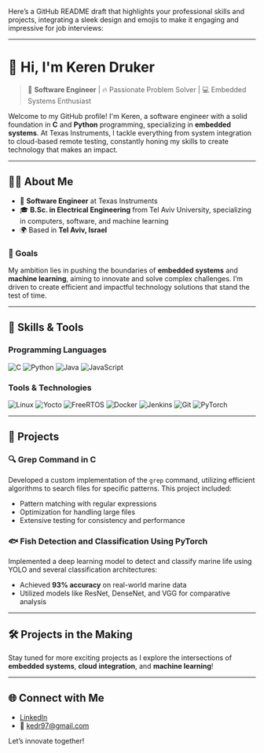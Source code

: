 Here’s a GitHub README draft that highlights your professional skills and projects, integrating a sleek design and emojis to make it engaging and impressive for job interviews:

---

# 👋 Hi, I'm Keren Druker

> 🎯 **Software Engineer** | 🔥 Passionate Problem Solver | 💻 Embedded Systems Enthusiast

Welcome to my GitHub profile! I'm Keren, a software engineer with a solid foundation in **C** and **Python** programming, specializing in **embedded systems**. At Texas Instruments, I tackle everything from system integration to cloud-based remote testing, constantly honing my skills to create technology that makes an impact.

---

## 👩‍💻 **About Me**

- 💼 **Software Engineer** at Texas Instruments
- 🎓 **B.Sc. in Electrical Engineering** from Tel Aviv University, specializing in computers, software, and machine learning
- 🌍 Based in **Tel Aviv, Israel**

### 🚀 Goals
My ambition lies in pushing the boundaries of **embedded systems** and **machine learning**, aiming to innovate and solve complex challenges. I’m driven to create efficient and impactful technology solutions that stand the test of time.

---

## 💼 **Skills & Tools**

### Programming Languages
![C](https://img.shields.io/badge/-C-A8B9CC?logo=C&logoColor=white&style=flat-square)
![Python](https://img.shields.io/badge/-Python-3776AB?logo=Python&logoColor=white&style=flat-square)
![Java](https://img.shields.io/badge/-Java-007396?logo=Java&logoColor=white&style=flat-square)
![JavaScript](https://img.shields.io/badge/-JavaScript-F7DF1E?logo=JavaScript&logoColor=black&style=flat-square)

### Tools & Technologies
![Linux](https://img.shields.io/badge/-Linux-FCC624?logo=Linux&logoColor=black&style=flat-square)
![Yocto](https://img.shields.io/badge/-Yocto-81BC02?style=flat-square)
![FreeRTOS](https://img.shields.io/badge/-FreeRTOS-0080FF?style=flat-square)
![Docker](https://img.shields.io/badge/-Docker-2496ED?logo=Docker&logoColor=white&style=flat-square)
![Jenkins](https://img.shields.io/badge/-Jenkins-D24939?logo=Jenkins&logoColor=white&style=flat-square)
![Git](https://img.shields.io/badge/-Git-F05032?logo=Git&logoColor=white&style=flat-square)
![PyTorch](https://img.shields.io/badge/-PyTorch-EE4C2C?logo=PyTorch&logoColor=white&style=flat-square)

---

## 📂 **Projects**

### 🔍 **Grep Command in C**
Developed a custom implementation of the `grep` command, utilizing efficient algorithms to search files for specific patterns. This project included:
- Pattern matching with regular expressions
- Optimization for handling large files
- Extensive testing for consistency and performance

### 🐟 **Fish Detection and Classification Using PyTorch**
Implemented a deep learning model to detect and classify marine life using YOLO and several classification architectures:
- Achieved **93% accuracy** on real-world marine data
- Utilized models like ResNet, DenseNet, and VGG for comparative analysis

---

## 🛠️ **Projects in the Making**

Stay tuned for more exciting projects as I explore the intersections of **embedded systems**, **cloud integration**, and **machine learning**!

---

## 🌐 **Connect with Me**

- [LinkedIn](https://linkedin.com/in/keren-druker)
- 📧 kedr97@gmail.com

Let’s innovate together!
<!--
**KerenDruker/KerenDruker** is a ✨ _special_ ✨ repository because its `README.md` (this file) appears on your GitHub profile.

Here are some ideas to get you started:

- 🔭 I’m currently working on ...
- 🌱 I’m currently learning ...
- 👯 I’m looking to collaborate on ...
- 🤔 I’m looking for help with ...
- 💬 Ask me about ...
- 📫 How to reach me: ...
- 😄 Pronouns: ...
- ⚡ Fun fact: ...
-->
